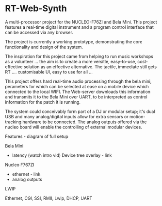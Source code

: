 # RT-Web-Synth

A multi-processor project for the NUCLEO-F76ZI and Bela Mini. This project features a real-time digital instrument and a program control interface that can be accessed via any browser.

The project is currently a working prototype, demonstrating the core functionality and design of the system.

The inspiration for this project came from helping to run music workshops as a volunteer ... the aim is to create a more versitle, easy-to-use, cost-effective solution as an effective alternative. The tactile, immediate still gets RT  ....    customisable UI, easy to use for all ... 

This project offers hard real-time audio processing through the bela mini, perameters for which can be selected at ease on a mobile device which connected to the local WIFI. The Web-server downloads this information and transmits it to the Bela Mini over UART, to be interpreted as control information for the patch it is running.

The system could conceivably form part of a DJ or modular setup; it's dual USB and many analog/digital inputs allow for extra sensors or motion-tracking hardware to be connected. The analog outputs offered via the nucleo board will enable the controlling of external modular devices.


Features - diagram of full setup


Bela Mini
 - latency (watch intro vid)
 Device tree overlay - link
 
 Nucleo F767ZI
 - ethernet - link
 - analog outputs

LWIP

Ethernet, CGI, SSI, RMII, Lwip, DHCP, UART

